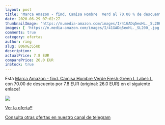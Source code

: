 ```yaml
---
layout: post
title: 'Marca Amazon - find. Camisa Hombre  Verd al 70.00 % de descuento'
date: 2020-06-29 07:02:27
thumbnailImage: 'https://m.media-amazon.com/images/I/41GADq5eoHL._SL200_.jpg'
images: [ 'https://m.media-amazon.com/images/I/41GADq5eoHL._SL200_.jpg' ]
comments: true
category: ofertas
author: ring
slug: B06XG3S5KD
description:
actualPrice: 7.8 EUR
comparePrice: 26.0 EUR
inStock: true
---
```


Está [Marca Amazon - find. Camisa Hombre  Verde  Fresh Green   L  Label: L](https://www.amazon.com/dp/B06XG3S5KD/?tag=redken08-20) con 70.00 de descuento por 7.8 EUR (original: 26.0 EUR) en el siguiente enlace!

[![](https://m.media-amazon.com/images/I/41GADq5eoHL._SL200_.jpg)](https://www.amazon.com/dp/B06XG3S5KD/?tag=redken08-20)

[Ver la oferta!!](https://www.amazon.com/dp/B06XG3S5KD/?tag=redken08-20)

[Consulta otras ofertas en nuestro canal de telegram](https://t.me/s/ofertas25)
